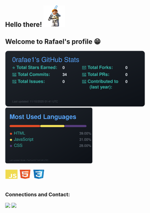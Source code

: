## Hello there! <img src="img/obi-wan.png" alt="imagem obi-wan lego" height="70">

## Welcome to Rafael's profile 😁

<div>
  <a href="https://github.com/0rafae1">
    <img height="180em" src="https://raw.githubusercontent.com/0rafae1/0rafae1/main/assets/github-stats.svg"/>
    <img height="180em" src="https://raw.githubusercontent.com/0rafae1/0rafae1/main/assets/github-langs.svg"/>
  </a>
</div>

<div style="display: inline_block"><br>
  <img align="center" alt="Js" height="30" width="40" src="https://raw.githubusercontent.com/devicons/devicon/master/icons/javascript/javascript-plain.svg">
  <img align="center" alt="HTML" height="30" width="40" src="https://raw.githubusercontent.com/devicons/devicon/master/icons/html5/html5-original.svg">
  <img align="center" alt="CSS" height="30" width="40" src="https://raw.githubusercontent.com/devicons/devicon/master/icons/css3/css3-original.svg">
</div>

<br>

### Connections and Contact:

<div> 
  <a href="https://www.linkedin.com/in/orafael-sousa" target="_blank"><img src="https://img.shields.io/badge/-LinkedIn-%230077B5?style=for-the-badge&logo=linkedin&logoColor=white" target="_blank"></a>
  <a href="mailto:rafaeltowork.outlook.com"><img src="https://img.shields.io/badge/-Outlook-%230078D4?style=for-the-badge&logo=microsoft-outlook&logoColor=white" target="_blank"></a> 
</div>
